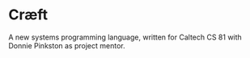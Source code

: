 # Cr&#230;ft

A new systems programming language, written for Caltech CS 81 with Donnie
Pinkston as project mentor.
